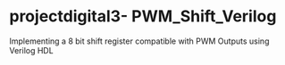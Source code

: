 # projectdigital3- PWM_Shift_Verilog
Implementing a 8 bit shift register compatible with PWM Outputs using Verilog HDL
